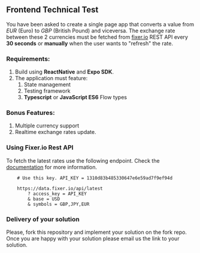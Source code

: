 ## Frontend Technical Test

You have been asked to create a single page app that converts a value from *EUR* (Euro) to *GBP* (British Pound) and viceversa. The exchange rate between these 2 currencies must be fetched from [fixer.io](https://fixer.io/documentation) REST API every **30 seconds** or **manually** when the user wants to "refresh" the rate.		    
	    
### Requirements:

1. Build using **ReactNative** and **Expo SDK**.
2. The application must feature: 
    1. State management
    2. Testing framework
    3. **Typescript** or **JavaScript ES6** Flow types

### Bonus Features:

1. Multiple currency support
2. Realtime exchange rates update.

### Using Fixer.io Rest API

To fetch the latest rates use the following endpoint. Check the [documentation](https://fixer.io/documentation) for more information.

		# Use this key. API_KEY = 1310d83b485330647e6e59ad7f9ef94d
		
		https://data.fixer.io/api/latest
		    ? access_key = API_KEY
		    & base = USD
		    & symbols = GBP,JPY,EUR
		    
### Delivery of your solution

Please, fork this repository and implement your solution on the fork repo. Once you are happy with your solution please email us the link to your solution. 

